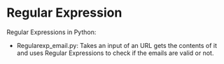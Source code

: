 Regular Expression
=================

Regular Expressions in Python: 

- Regularexp_email.py:
    Takes an input of an URL gets the contents of it and uses Regular Expressions to check if the emails are valid or not.
